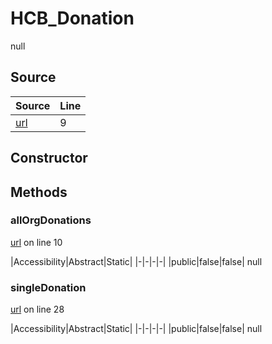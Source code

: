 # HCB_Donation

null
## Source
|Source|Line|
|-|-|
|[url](https://github.com/devramsean0/hcb.js/blob/28d7cea/src/api_endpoints/donation.ts#L9)|9|
## Constructor
## Methods
### allOrgDonations
[url](https://github.com/devramsean0/hcb.js/blob/28d7cea/src/api_endpoints/donation.ts#L10) on line 10  

|Accessibility|Abstract|Static|
|-|-|-|-|
|public|false|false|
null

### singleDonation
[url](https://github.com/devramsean0/hcb.js/blob/28d7cea/src/api_endpoints/donation.ts#L28) on line 28  

|Accessibility|Abstract|Static|
|-|-|-|-|
|public|false|false|
null
